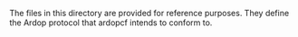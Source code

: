 The files in this directory are provided for reference purposes.  They define the Ardop protocol that
ardopcf intends to conform to.
